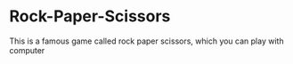 # Rock-Paper-Scissors
This is a famous game called rock paper scissors, which you can play with computer
